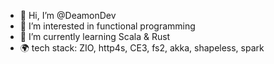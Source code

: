 - 👋 Hi, I’m @DeamonDev
- 👀 I’m interested in functional programming
- 🌱 I’m currently learning Scala & Rust
- 🌍 tech stack: ZIO, http4s, CE3, fs2, akka, shapeless, spark
<!---
DeamonDev/DeamonDev is a ✨ special ✨ repository because its `README.md` (this file) appears on your GitHub profile.
You can click the Preview link to take a look at your changes.
--->
